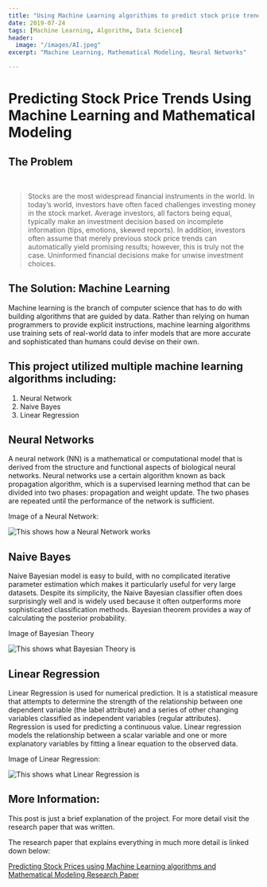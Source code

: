 ```yaml
---
title: "Using Machine Learning algorithims to predict stock price trends"
date: 2019-07-24
tags: [Machine Learning, Algorithm, Data Science]
header:
  image: "/images/AI.jpeg"
excerpt: "Machine Learning, Mathematical Modeling, Neural Networks"

---
```



#   Predicting Stock Price Trends Using Machine Learning and Mathematical Modeling

##   The Problem
&nbsp;&nbsp;&nbsp;&nbsp;&nbsp;&nbsp;
> Stocks are the most widespread financial instruments in the world. In today’s world, investors have often faced challenges investing money in the stock market. Average investors, all factors being equal, typically make an investment decision based on incomplete information (tips, emotions, skewed reports). In addition, investors often assume that merely previous stock price trends can automatically yield promising results; however, this is truly not the case. Uninformed financial decisions make for unwise investment choices.

##    The Solution: Machine Learning
Machine learning is the branch of computer science that has to do with building algorithms that are guided by data. Rather than relying on human programmers to provide explicit instructions, machine learning algorithms use training sets of real-world data to infer models that are more accurate and sophisticated than humans could devise on their own.

##    This project utilized multiple machine learning algorithms including:
  1. Neural Network
  2. Naive Bayes
  3. Linear Regression

## Neural Networks

A neural network (NN) is a mathematical or computational model that is derived from the structure and functional aspects of biological neural networks. Neural networks use a certain algorithm known as back propagation algorithm, which is a supervised learning method that can be divided into two phases: propagation and weight update. The two phases are repeated until the performance of the network is sufficient.

Image of a Neural Network:

<img src="{{ site.url }}{{ site.baseurl }}/images/NN.png" alt="This shows how a Neural Network works">

## Naive Bayes

Naive Bayesian model is easy to build, with no complicated iterative parameter estimation which makes it particularly useful for very large datasets. Despite its simplicity, the Naive Bayesian classifier often does surprisingly well and is widely used because it often outperforms more sophisticated classification methods. Bayesian theorem provides a way of calculating the posterior probability.

Image of Bayesian Theory

<img src="{{ site.url }}{{ site.baseurl }}/images/bayes.png" alt="This shows what Bayesian Theory is">

## Linear Regression

Linear Regression is used for numerical prediction. It is a statistical measure that attempts to determine the strength of the relationship between one dependent variable (the label attribute) and a series of other changing variables classified as independent variables (regular attributes). Regression is used for predicting a continuous value. Linear regression models the relationship between a scalar variable and one or more explanatory variables by fitting a linear equation to the observed data.

Image of Linear Regression:

<img src="{{ site.url }}{{ site.baseurl }}/images/LR.png" alt="This shows what Linear Regression is">

## More Information:

This post is just a brief explanation of the project. For more detail visit the research paper that was written.

The research paper that explains everything in much more detail is linked down below:

[Predicting Stock Prices using Machine Learning algorithms and Mathematical Modeling Research Paper](https://docs.google.com/document/d/1CH2NBqQ97SmrK-o2fUZSxCD8w3tXd9uhHxf5t3MG4to/edit?usp=sharing)
